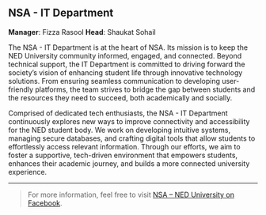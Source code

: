 
## NSA - IT Department
**Manager**: Fizza Rasool
**Head**: Shaukat Sohail

The NSA - IT Department is at the heart of NSA. Its mission is to keep the NED University community informed, engaged, and connected. Beyond technical support, the IT Department is committed to driving forward the society’s vision of enhancing student life through innovative technology solutions. From ensuring seamless communication to developing user-friendly platforms, the team strives to bridge the gap between students and the resources they need to succeed, both academically and socially.

Comprised of dedicated tech enthusiasts, the NSA - IT Department continuously explores new ways to improve connectivity and accessibility for the NED student body. We work on developing intuitive systems, managing secure databases, and crafting digital tools that allow students to effortlessly access relevant information. Through our efforts, we aim to foster a supportive, tech-driven environment that empowers students, enhances their academic journey, and builds a more connected university experience.

---

> For more information, feel free to visit [NSA – NED University on Facebook](https://www.facebook.com/NSANEDUniversity/).

